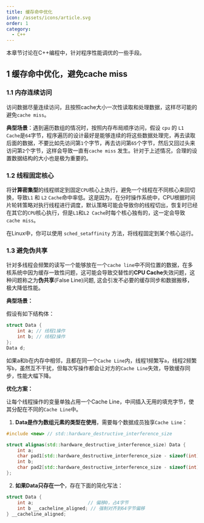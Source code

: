 ```yaml
---
title: 缓存命中优化
icon: /assets/icons/article.svg
order: 1
category:
  - C++
---
```


本章节讨论在C++编程中，针对程序性能调优的一些手段。

## 1 缓存命中优化，避免cache miss

### 1.1 内存连续访问

访问数据尽量连续访问，且按照cache大小一次性读取和处理数据，这样尽可能的避免`cache miss`。

**典型场景**：遇到遍历数组的情况时，按照内存布局顺序访问，假设 `cpu` 的 `L1 Cache`是`64`字节，程序遍历的设计最好是能够连续的将这些数据处理完，再去读取后面的数据，不要比如先访问第`1`个字节，再去访问第`65`个字节，然后又回过头来访问第`2`个字节，这样会导致一直有`cache miss` 发生。针对于上述情况，合理的设置数据结构的大小也是极为重要的。

### 1.2 线程固定核心

将**计算密集型**的线程绑定到固定`CPU`核心上执行，避免一个线程在不同核心来回切换，导致`L1` 和 `L2` `Cache`命中率低。这是因为，在分时操作系统中，CPU根据时间片轮转策略对执行线程进行调度，默认策略可能会导致你的线程切出，恢复时已经在其它的`CPU`核心执行，但是`L1`和`L2 Cache`时每个核心独有的，这一定会导致`cache miss`。

在Linux中，你可以使用 `sched_setaffinity` 方法，将线程固定到某个核心运行。

### 1.3 避免伪共享

针对多线程会频繁的读写一个能够放在一个`cache line`中不同位置的数据，在多核系统中因为缓存一致性问题，这可能会导致交替性的**CPU Cache**失效问题，这种问题称之为**伪共享**(False Line)问题, 这会引发不必要的缓存同步和数据搬移，极大降低性能。

**典型场景：**

假设有如下结构体：

```c++
struct Data {
    int a; // 线程1操作
    int b; // 线程2操作
};
Data d;
```

如果a和b在内存中相邻，且都在同一个`Cache Line`内，线程1频繁写`a`，线程2频繁写`b`，虽然互不干扰，但每次写操作都会让对方的`Cache Line`失效，导致缓存同步，性能大幅下降。

**优化方案：**

让每个线程操作的变量单独占用一个Cache Line，中间插入无用的填充字节，使其分配在不同的`Cache Line`中。

1. **Data是作为数组元素的类型在使用**，需要每个数据成员独享`Cache Line`：

```c++
#include <new> // std::hardware_destructive_interference_size

struct alignas(std::hardware_destructive_interference_size) Data {
    int a;
    char pad1[std::hardware_destructive_interference_size - sizeof(int)];
    int b;
    char pad2[std::hardware_destructive_interference_size - sizeof(int)];
};
```

2. **如果Data只存在一个**，存在下面的简化写法：

```c++
struct Data {
    int a;                    // 偏移0，占4字节
    int b __cacheline_aligned; // 强制对齐到64字节偏移
} __cacheline_aligned;
```
